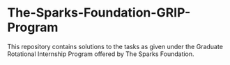 # The-Sparks-Foundation-GRIP-Program

This repository contains solutions to the tasks as given under the Graduate Rotational Internship Program offered by The Sparks Foundation.

